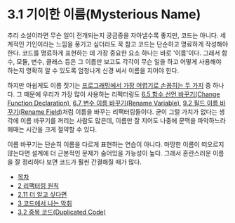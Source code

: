 # 3.1 기이한 이름(Mysterious Name)
추리 소설이라면 무슨 일이 전개되는지 궁금증을 자아낼수록 좋지만, 코드는 아니다. 세계적인 기인이라는 느낌을 풍기고 싶더라도 꾹 참고 코드는 단순하고 명료하게 작성해야 한다. 코드를 명료하게 표현하는 데 가장 중요한 요소 하나는 바로 '이름'이다. 그래서 함수, 모듈, 변수, 클래스 등은 그 이름만 보고도 각각이 무슨 일을 하고 어떻게 사용해야 하는지 명확히 알 수 있도록 엄청나게 신경 써서 이름을 지어야 한다.

하지만 아쉽게도 이름 짓기는 [프로그래밍에서 가장 어렵기로 손꼽히는 두 가지](https://martinfowler.com/bliki/TwoHardThings.html) 중 하나다. 그 때문에 우리가 가장 많이 사용하는 리팩터링도 [6.5 함수 선언 바꾸기(Change Function Declaration)](https://github.com/wonder13662/refactoring-v2/blob/writing/chapter06/6-5.md), [6.7 변수 이름 바꾸기(Rename Variable)](https://github.com/wonder13662/refactoring-v2/blob/writing/chapter06/6-7.md), [9.2 필드 이름 바꾸기(Rename Field)](https://github.com/wonder13662/refactoring-v2/blob/writing/chapter09/9-2.md)처럼 이름을 바꾸는 리팩터링들이다. 굳이 그럴 가치가 없다는 생각에 이름 바꾸기를 꺼리는 사람도 많은데, 이름만 잘 지어도 나중에 문맥을 파악하느라 헤매는 시간을 크게 절약할 수 있다.

이름 바꾸기는 단순히 이름을 다르게 표현하는 연습이 아니다. 마땅한 이름이 떠오르지 않는다면 설계에 더 근본적인 문제가 숨어있을 가능성이 높다. 그래서 혼란스러운 이름을 잘 정리하다 보면 코드가 훨씬 간결해질 때가 많다.

- [목차](https://github.com/wonder13662/refactoring-v2/blob/writing/README.md)
- [2 리팩터링 원칙](https://github.com/wonder13662/refactoring-v2/blob/writing/chapter02)
- [2.11 더 알고 싶다면](https://github.com/wonder13662/refactoring-v2/blob/writing/chapter02/2-11.md)
- [3 코드에서 나는 악취](https://github.com/wonder13662/refactoring-v2/blob/writing/chapter03)
- [3.2 중복 코드(Duplicated Code)](https://github.com/wonder13662/refactoring-v2/blob/writing/chapter03/3-2.md)